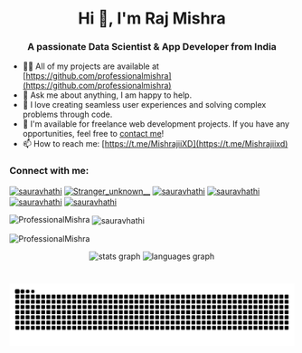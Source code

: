 <h1 align="center">Hi 👋, I'm Raj Mishra</h1>
<h3 align="center">A passionate Data Scientist & App Developer from India</h3>




- 👨‍💻 All of my projects are available at [https://github.com/professionalmishra](https://github.com/professionalmishra)
- 💬 Ask me about anything, I am happy to help.
- 🚀 I love creating seamless user experiences and solving complex problems through code.
- 💼 I'm available for freelance web development projects. If you have any opportunities, feel free to [contact me](https://www.linkedin.com/in/RajMishra143/)!
- 📫 How to reach me: [https://t.me/MishrajiiXD](https://t.me/Mishrajiixd)




<h3 align="left">Connect with me:</h3>
<p align="left">
<a href="https://linkedin.com/in/RajMishra143" target="blank"><img align="center" src="https://raw.githubusercontent.com/rahuldkjain/github-profile-readme-generator/master/src/images/icons/Social/linked-in-alt.svg" alt="sauravhathi" height="30" width="40" /></a>
<a href="https://instagram.com/Stranger_unknown__" target="blank"><img align="center" src="https://raw.githubusercontent.com/rahuldkjain/github-profile-readme-generator/master/src/images/icons/Social/instagram.svg" alt="Stranger_unknown__" height="30" width="40" /></a>
<a href="https://www.youtube.com/c/sauravhathi" target="blank"><img align="center" src="https://raw.githubusercontent.com/rahuldkjain/github-profile-readme-generator/master/src/images/icons/Social/youtube.svg" alt="sauravhathi" height="30" width="40" /></a>
<a href="https://t.me/sauravhathi_yt_discussion" target="blank"><img align="center" src="https://user-images.githubusercontent.com/61316762/191683290-5bbfd5a8-4d59-40ac-b91e-350643ef9ed2.png" alt="sauravhathi" height="30" width="30" /></a>
<a href="https://medium.com/sauravhathi" target="blank"><img align="center" src="https://raw.githubusercontent.com/rahuldkjain/github-profile-readme-generator/master/src/images/icons/Social/medium.svg" alt="sauravhathi" height="30" width="40" /></a>
<a href="https://www.leetcode.com/sauravhathi" target="blank"><img align="center" src="https://raw.githubusercontent.com/rahuldkjain/github-profile-readme-generator/master/src/images/icons/Social/leet-code.svg" alt="sauravhathi" height="30" width="40" /></a>
</p>



<p><img align="left" src="https://github-readme-stats.vercel.app/api/top-langs?username=professionalmishra&show_icons=true&locale=en&layout=compact" alt="ProfessionalMishra" /></p>

<p>&nbsp;<img align="center" src="https://github-readme-stats.vercel.app/api?username=professionalmishra&show_icons=true&locale=en" alt="sauravhathi" /></p>
<p><img align="center" src="https://github-readme-streak-stats.herokuapp.com/?user=professionalmishra&" alt="ProfessionalMishra" /></p>

<div align="center">
  <img src="https://github-readme-stats.vercel.app/api?username=professionalmishra&hide_title=false&hide_rank=false&show_icons=true&include_all_commits=true&count_private=true&disable_animations=false&theme=dracula&locale=en&hide_border=false" height="150" alt="stats graph"  />
  <img src="https://github-readme-stats.vercel.app/api/top-langs?username=professionalmishra&locale=en&hide_title=false&layout=compact&card_width=320&langs_count=5&theme=dracula&hide_border=false" height="150" alt="languages graph"  />
</div>

###

###

<br clear="both">

<img src="https://raw.githubusercontent.com/professionalmishra/professionalmishra/output/snake.svg" alt="Snake animation" />

###


